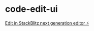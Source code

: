 # code-edit-ui

[Edit in StackBlitz next generation editor ⚡️](https://stackblitz.com/~/github.com/esafwan/code-edit-ui)